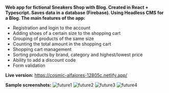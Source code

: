 <b>Web app for fictional Sneakers Shop with Blog. Created
in React + Typescript. Saves data in a database
(Firebase). Using Headless CMS for a Blog. The main features of the app:</b>

- Registration and login to the account
- Adding shoes of a certain size to the shopping cart
- Grouping of products of the same size
- Counting the total amount in the shopping cart
- Shopping cart management
- Sorting products by brand, category and highest/lowest price
- Ability to add a discount code
- Form validation

<b>Live version:</b> https://cosmic-alfajores-12805c.netlify.app/

<b>Sample screenshots:</b>
![future1](https://user-images.githubusercontent.com/101347573/206222303-bb36aa35-b9a2-445b-a06c-8bb20f4f3367.png)
![future2](https://user-images.githubusercontent.com/101347573/206222308-400ef59b-83d8-4d14-8c1c-c32660347392.png)
![future3](https://user-images.githubusercontent.com/101347573/206222314-60c08d7e-6763-4535-b0fa-a359b2a66e5b.png)
![future4](https://user-images.githubusercontent.com/101347573/206222323-68e9ad1c-fdd1-49eb-bc8c-319e00d2f1ea.png)
